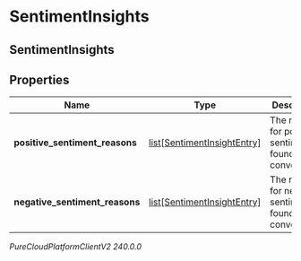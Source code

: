 # SentimentInsights

## SentimentInsights

## Properties

|Name | Type | Description | Notes|
|------------ | ------------- | ------------- | -------------|
| **positive_sentiment_reasons** | [list[SentimentInsightEntry]](SentimentInsightEntry) | The reasons for positive sentiment found in the conversation | [optional] |
| **negative_sentiment_reasons** | [list[SentimentInsightEntry]](SentimentInsightEntry) | The reasons for negative sentiment found in the conversation | [optional] |



_PureCloudPlatformClientV2 240.0.0_
